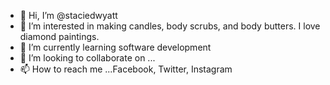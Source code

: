 - 👋 Hi, I’m @staciedwyatt
- 👀 I’m interested in making candles, body scrubs, and body butters. I love diamond paintings. 
- 🌱 I’m currently learning software development
- 💞️ I’m looking to collaborate on ...
- 📫 How to reach me ...Facebook, Twitter, Instagram

